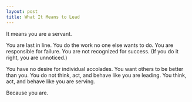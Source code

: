 ```yaml
---
layout: post
title: What It Means to Lead
---
```


It means you are a servant.

You are last in line. You do the work no one else wants to do. You are responsible for failure. You are not recognized for success. (If you do it right, you are unnoticed.)

You have no desire for individual accolades. You want others to be better than you. You do not think, act, and behave like you are leading. You think, act, and behave like you are serving.

Because you are.